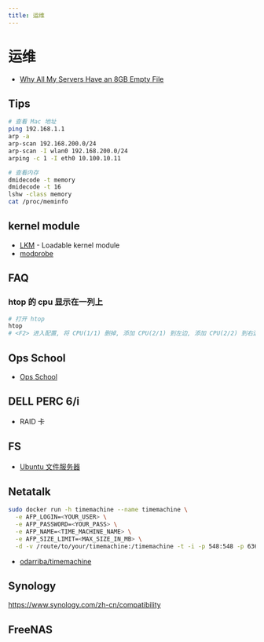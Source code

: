 ```yaml
---
title: 运维
---
```

# 运维

* [Why All My Servers Have an 8GB Empty File](https://brianschrader.com/archive/why-all-my-servers-have-an-8gb-empty-file/)

## Tips

```bash
# 查看 Mac 地址
ping 192.168.1.1
arp -a
arp-scan 192.168.200.0/24
arp-scan -I wlan0 192.168.200.0/24
arping -c 1 -I eth0 10.100.10.11

# 查看内存
dmidecode -t memory
dmidecode -t 16
lshw -class memory
cat /proc/meminfo
```

## kernel module
* [LKM](https://en.wikipedia.org/wiki/Loadable_kernel_module) - Loadable kernel module
* [modprobe](https://en.wikipedia.org/wiki/Modprobe)

## FAQ
### htop 的 cpu 显示在一列上

```bash
# 打开 htop
htop
# <F2> 进入配置, 将 CPU(1/1) 删掉, 添加 CPU(2/1) 到左边, 添加 CPU(2/2) 到右边, 然后保存
```

## Ops School

* [Ops School](http://www.opsschool.org/en/latest/)


## DELL PERC 6/i

* RAID 卡

## FS
* [Ubuntu 文件服务器](https://help.ubuntu.com/lts/serverguide/file-servers.html)


## Netatalk


```bash
sudo docker run -h timemachine --name timemachine \
  -e AFP_LOGIN=<YOUR_USER> \
  -e AFP_PASSWORD=<YOUR_PASS> \
  -e AFP_NAME=<TIME_MACHINE_NAME> \
  -e AFP_SIZE_LIMIT=<MAX_SIZE_IN_MB> \
  -d -v /route/to/your/timemachine:/timemachine -t -i -p 548:548 -p 636:636 odarriba/timemachine
```

* [odarriba/timemachine](https://store.docker.com/community/images/odarriba/timemachine)

## Synology
https://www.synology.com/zh-cn/compatibility

## FreeNAS


